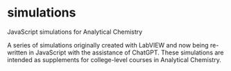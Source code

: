 # simulations
JavaScript simulations for Analytical Chemistry

A series of simulations originally created with LabVIEW and now being re-written in JavaScript with the assistance of ChatGPT. These simulations are intended as supplements for college-level courses in Analytical Chemistry.
